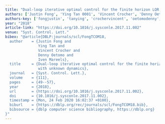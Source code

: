 ```yaml
---
title: "Dual-loop iterative optimal control for the finite horizon LQR problem with unknown dynamics"
authors: ['Justin Fong', 'Ying Tan 0001', 'Vincent Crocher', 'Denny Oetomo', 'Iven Mareels']
authors-key: ['fongjustin', 'tanying', 'crochervincent', 'oetomodenny', 'mareelsiven']
year: "2018"
article-link: "https://doi.org/10.1016/j.sysconle.2017.11.002"
venue: "Syst. Control. Lett."
bibex: "@article{DBLP:journals/scl/FongTCOM18,
  author    = {Justin Fong and
               Ying Tan and
               Vincent Crocher and
               Denny Oetomo and
               Iven Mareels},
  title     = {Dual-loop iterative optimal control for the finite horizon {LQR} problem
               with unknown dynamics},
  journal   = {Syst. Control. Lett.},
  volume    = {111},
  pages     = {49--57},
  year      = {2018},
  url       = {https://doi.org/10.1016/j.sysconle.2017.11.002},
  doi       = {10.1016/j.sysconle.2017.11.002},
  timestamp = {Mon, 24 Feb 2020 16:02:37 +0100},
  biburl    = {https://dblp.org/rec/journals/scl/FongTCOM18.bib},
  bibsource = {dblp computer science bibliography, https://dblp.org}
}"
---
```

